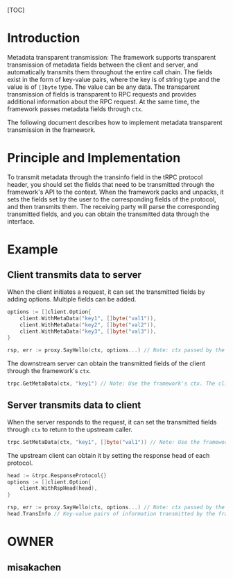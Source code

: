 [TOC]

# Introduction
Metadata transparent transmission: The framework supports transparent transmission of metadata fields between the client and server, and automatically transmits them throughout the entire call chain. The fields exist in the form of key-value pairs, where the key is of string type and the value is of `[]byte` type. The value can be any data. The transparent transmission of fields is transparent to RPC requests and provides additional information about the RPC request. At the same time, the framework passes metadata fields through `ctx`.

The following document describes how to implement metadata transparent transmission in the framework.

# Principle and Implementation
To transmit metadata through the transinfo field in the tRPC protocol header, you should set the fields that need to be transmitted through the framework's API to the context. When the framework packs and unpacks, it sets the fields set by the user to the corresponding fields of the protocol, and then transmits them. The receiving party will parse the corresponding transmitted fields, and you can obtain the transmitted data through the interface.

# Example
## Client transmits data to server
When the client initiates a request, it can set the transmitted fields by adding options. Multiple fields can be added.

```go
options := []client.Option{
	client.WithMetaData("key1", []byte("val1")),
	client.WithMetaData("key2", []byte("val2")),
	client.WithMetaData("key3", []byte("val3")),
}

rsp, err := proxy.SayHello(ctx, options...) // Note: ctx passed by the framework
```

The downstream server can obtain the transmitted fields of the client through the framework's `ctx`.

```go
trpc.GetMetaData(ctx, "key1") // Note: Use the framework's ctx. The client sets the value of key1 to val1. Here, the return value will be val1. If the client does not set the corresponding value, an empty data will be returned.
```

## Server transmits data to client
When the server responds to the request, it can set the transmitted fields through `ctx` to return to the upstream caller.

```go
trpc.SetMetaData(ctx, "key1", []byte("val1")) // Note: Use the framework's ctx. Set the value of the transmitted field key1 to []byte("val1") through this API.
```

The upstream client can obtain it by setting the response head of each protocol.

```go
head := &trpc.ResponseProtocol{}
options := []client.Option{
	client.WithRspHead(head),
}

rsp, err := proxy.SayHello(ctx, options...) // Note: ctx passed by the framework
head.TransInfo // Key-value pairs of information transmitted by the framework (map[string][]byte)
```

# OWNER 
## misakachen
